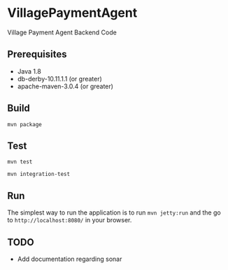 # VillagePaymentAgent #
Village Payment Agent Backend Code

## Prerequisites
 * Java 1.8
 * db-derby-10.11.1.1 (or greater)
 * apache-maven-3.0.4 (or greater)

## Build
`mvn package`

## Test
`mvn test`

`mvn integration-test`

## Run
The simplest way to run the application is to run `mvn jetty:run` and the go to `http://localhost:8080/` in your browser.

## TODO ##
* Add documentation regarding sonar
